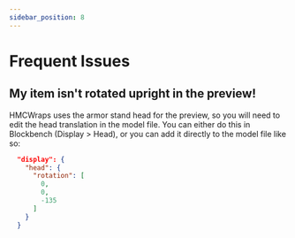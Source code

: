 ```yaml
---
sidebar_position: 8
---
```


# Frequent Issues

## My item isn't rotated upright in the preview!

HMCWraps uses the armor stand head for the preview, so you will need to edit the head translation in the model file. You can either do this in Blockbench (Display > Head), or you can add it directly to the model file like so:

```json
  "display": {
    "head": {
      "rotation": [
        0,
        0,
        -135
      ]
    }
  }
  ```